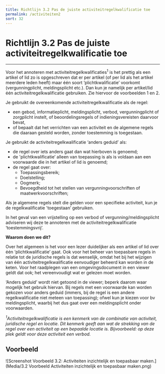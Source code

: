 ```yaml
---
title: Richtlijn 3.2 Pas de juiste activiteitregelkwalificatie toe 
permalink: /activiteiten2
sort: 32
---
```

# Richtlijn 3.2 Pas de juiste activiteitregelkwalificatie toe
----------------
Voor het annoteren met activiteitregelkwalificaties<sup>1</sup> is het prettig als een artikel of lid zo is opgeschreven dat er per artikel (of per lid als het artikel meerdere leden heeft) maar één soort ‘plichtkwalificatie’ voorkomt (vergunningplicht, meldingsplicht etc.). Dan kun je namelijk per artikel/lid één activiteitregelkwalificatie gebruiken. Zie hiervoor de voorbeelden 1 en 2. 

Je gebruikt de overeenkomende activiteitregelkwalificatie als de regel:  
- een gebod, informatieplicht, meldingsplicht, verbod, vergunningplicht of zorgplicht instelt, of beoordelingsregels of indieningsvereisten daarvoor bevat,  
- of bepaalt dat het verrichten van een activiteit en de algemene regels die daaraan gesteld worden, zonder toestemming is toegestaan. 

Je gebruikt de activiteitregelkwalificatie ‘anders geduid’ als:  
- de regel over iets anders gaat dan wat hierboven is genoemd; 
- de 'plichtkwalificatie’ alleen van toepassing is als is voldaan aan een voorwaarde die in het artikel of lid is genoemd; 
- de regel gaat over: 
  - Toepassingsbereik; 
  - Doelstelling; 
  - Oogmerk; 
  - Bevoegdheid tot het stellen van vergunningvoorschriften of maatwerkvoorschriften;  

Als je algemene regels stelt die gelden voor een specifieke activiteit, kun je de regelkwalificatie 'toegestaan’ gebruiken.  

In het geval van een vrijstelling op een verbod of vergunning/meldingsplicht adviseren wij deze te annoteren met de activiteitregelkwalificatie ‘toestemmingsvrij’. 

**Waarom doen we dit?**

Over het algemeen is het voor een lezer duidelijker als een artikel of lid over één ‘plichtkwalificatie’ gaat. Ook voor het beheer van toepasbare regels in relatie tot de juridische regels is dat wenselijk, omdat het bij het wijzigen van één activiteitregelkwalificatie eenvoudiger beheerd kan worden in de keten. Voor het raadplegen van een omgevingsdocument in een viewer geldt dat ook; het vereenvoudigt wat er gelezen moet worden. 

‘Anders geduid’ wordt niet getoond in de viewer; beperk daarom waar mogelijk het gebruik hiervan. Bij regels met een voorwaarde kan worden gekozen voor anders geduid (immers, bij de regel is een andere regelkwalificatie niet meteen van toepassing); ofwel kun je kiezen voor bv meldingsplicht, waarbij het dus gaat over een meldingsplicht onder voorwaarden.  
 

_<sup>1</sup>Activiteitregelkwalificatie is een kenmerk van de combinatie van activiteit, juridische regel en locatie. Dit kenmerk geeft aan wat de strekking van de regel over een activiteit op een bepaalde locatie is. Bijvoorbeeld: op deze plek geldt voor deze activiteit een verbod._

**Voorbeeld**
----------------
![Screenshot Voorbeeld 3.2: Activiteiten inzichtelijk en toepasbaar maken.](Media/3.2 Voorbeeld Activiteiten inzichtelijk en toepasbaar maken.png) 
